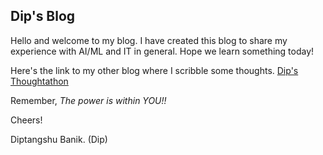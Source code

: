 ## Dip's Blog


Hello and welcome to my blog. 
I have created this blog to share my experience with AI/ML and IT in general.
Hope we learn something today!



Here's the link to my other blog where I scribble some thoughts.
[Dip's Thoughtathon](https://iambanik.wordpress.com/)



Remember, *The power is within YOU!!*


Cheers!

Diptangshu Banik. (Dip)
